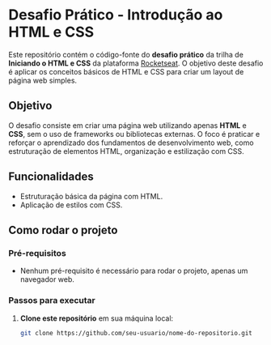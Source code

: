 # Desafio Prático - Introdução ao HTML e CSS

Este repositório contém o código-fonte do **desafio prático** da trilha de **Iniciando o HTML e CSS** da plataforma [Rocketseat](https://rocketseat.com.br/). O objetivo deste desafio é aplicar os conceitos básicos de HTML e CSS para criar um layout de página web simples.

## Objetivo

O desafio consiste em criar uma página web utilizando apenas **HTML** e **CSS**, sem o uso de frameworks ou bibliotecas externas. O foco é praticar e reforçar o aprendizado dos fundamentos de desenvolvimento web, como estruturação de elementos HTML, organização e estilização com CSS.

## Funcionalidades

- Estruturação básica da página com HTML.
- Aplicação de estilos com CSS.

## Como rodar o projeto

### Pré-requisitos

- Nenhum pré-requisito é necessário para rodar o projeto, apenas um navegador web.

### Passos para executar

1. **Clone este repositório** em sua máquina local:

   ```bash
   git clone https://github.com/seu-usuario/nome-do-repositorio.git

